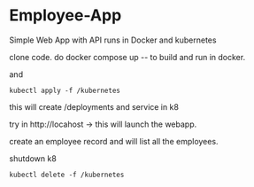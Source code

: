 # Employee-App
Simple Web App with API runs in Docker and kubernetes

clone code.
do docker compose up -- to build and run in docker.

and 

`kubectl apply -f /kubernetes`

this will create /deployments and service in k8

try in http://locahost  -> this will launch the webapp.

create an employee record and will list all the employees.

shutdown k8 

`kubectl delete -f /kubernetes`
